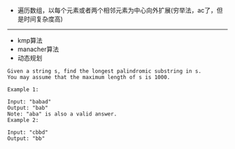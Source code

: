 * 遍历数组，以每个元素或者两个相邻元素为中心向外扩展(穷举法，ac了，但是时间复杂度高)
---------------
* kmp算法
* manacher算法
* 动态规划


```
Given a string s, find the longest palindromic substring in s. 
You may assume that the maximum length of s is 1000.

Example 1:

Input: "babad"
Output: "bab"
Note: "aba" is also a valid answer.
Example 2:

Input: "cbbd"
Output: "bb"

```